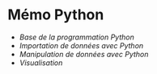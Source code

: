 # Mémo Python

* *Base de la programmation Python*
* *Importation de données avec Python*
* *Manipulation de données avec Python*
* *Visualisation*
